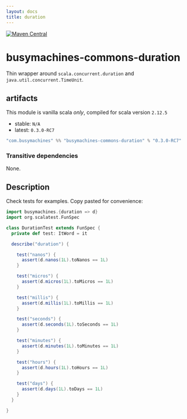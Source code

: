 ```yaml
---
layout: docs
title: duration
---
```

[![Maven Central](https://img.shields.io/maven-central/v/com.busymachines/busymachines-commons-duration_2.12.svg)](https://maven-badges.herokuapp.com/maven-central/com.busymachines/busymachines-commons-duration_2.12)

# busymachines-commons-duration

Thin wrapper around `scala.concurrent.duration` and `java.util.concurrent.TimeUnit`.

## artifacts

This module is vanilla scala _*only*_, compiled for scala version `2.12.5`

* stable: `N/A`
* latest: `0.3.0-RC7`

```scala
"com.busymachines" %% "busymachines-commons-duration" % "0.3.0-RC7"
```

### Transitive dependencies
None.

## Description

Check tests for examples. Copy pasted for convenience:

```scala
import busymachines.{duration => d}
import org.scalatest.FunSpec

class DurationTest extends FunSpec {
  private def test: ItWord = it

  describe("duration") {

    test("nanos") {
      assert(d.nanos(1L).toNanos == 1L)
    }

    test("micros") {
      assert(d.micros(1L).toMicros == 1L)
    }

    test("millis") {
      assert(d.millis(1L).toMillis == 1L)
    }

    test("seconds") {
      assert(d.seconds(1L).toSeconds == 1L)
    }

    test("minutes") {
      assert(d.minutes(1L).toMinutes == 1L)
    }

    test("hours") {
      assert(d.hours(1L).toHours == 1L)
    }

    test("days") {
      assert(d.days(1L).toDays == 1L)
    }
  }

}

```
